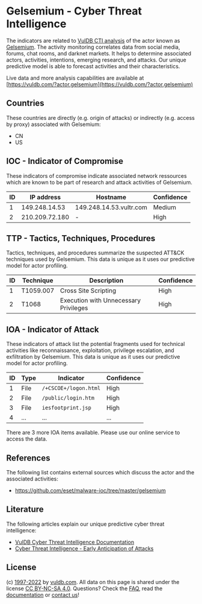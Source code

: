 # Gelsemium - Cyber Threat Intelligence

The indicators are related to [VulDB CTI analysis](https://vuldb.com/?kb.cti) of the actor known as [Gelsemium](https://vuldb.com/?actor.gelsemium). The activity monitoring correlates data from social media, forums, chat rooms, and darknet markets. It helps to determine associated actors, activities, intentions, emerging research, and attacks. Our unique predictive model is able to forecast activities and their characteristics.

Live data and more analysis capabilities are available at [https://vuldb.com/?actor.gelsemium](https://vuldb.com/?actor.gelsemium)

## Countries

These countries are directly (e.g. origin of attacks) or indirectly (e.g. access by proxy) associated with Gelsemium:

* CN
* US

## IOC - Indicator of Compromise

These indicators of compromise indicate associated network ressources which are known to be part of research and attack activities of Gelsemium.

ID | IP address | Hostname | Confidence
-- | ---------- | -------- | ----------
1 | 149.248.14.53 | 149.248.14.53.vultr.com | Medium
2 | 210.209.72.180 | - | High

## TTP - Tactics, Techniques, Procedures

Tactics, techniques, and procedures summarize the suspected ATT&CK techniques used by Gelsemium. This data is unique as it uses our predictive model for actor profiling.

ID | Technique | Description | Confidence
-- | --------- | ----------- | ----------
1 | T1059.007 | Cross Site Scripting | High
2 | T1068 | Execution with Unnecessary Privileges | High

## IOA - Indicator of Attack

These indicators of attack list the potential fragments used for technical activities like reconnaissance, exploitation, privilege escalation, and exfiltration by Gelsemium. This data is unique as it uses our predictive model for actor profiling.

ID | Type | Indicator | Confidence
-- | ---- | --------- | ----------
1 | File | `/+CSCOE+/logon.html` | High
2 | File | `/public/login.htm` | High
3 | File | `iesfootprint.jsp` | High
4 | ... | ... | ...

There are 3 more IOA items available. Please use our online service to access the data.

## References

The following list contains external sources which discuss the actor and the associated activities:

* https://github.com/eset/malware-ioc/tree/master/gelsemium

## Literature

The following articles explain our unique predictive cyber threat intelligence:

* [VulDB Cyber Threat Intelligence Documentation](https://vuldb.com/?kb.cti)
* [Cyber Threat Intelligence - Early Anticipation of Attacks](https://www.scip.ch/en/?labs.20201022)

## License

(c) [1997-2022](https://vuldb.com/?kb.changelog) by [vuldb.com](https://vuldb.com/?kb.about). All data on this page is shared under the license [CC BY-NC-SA 4.0](https://creativecommons.org/licenses/by-nc-sa/4.0/). Questions? Check the [FAQ](https://vuldb.com/?kb.faq), read the [documentation](https://vuldb.com/?kb) or [contact us](https://vuldb.com/?contact)!
